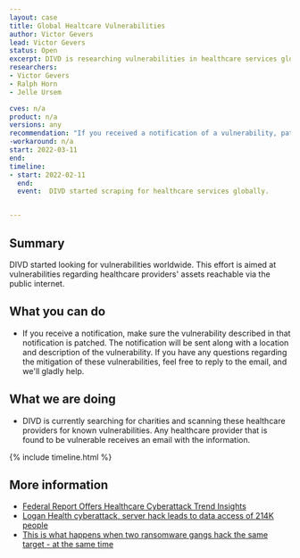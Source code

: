 ```yaml
---
layout: case
title: Global Healtcare Vulnerabilities
author: Victor Gevers
lead: Victor Gevers
status: Open
excerpt: DIVD is researching vulnerabilities in healthcare services globally and notifying these services.
researchers:
- Victor Gevers 
- Ralph Horn
- Jelle Ursem

cves: n/a
product: n/a
versions: any
recommendation: "If you received a notification of a vulnerability, patch your system with the information provided in this notification."
-workaround: n/a
start: 2022-03-11
end:
timeline:
- start: 2022-02-11
  end:
  event:  DIVD started scraping for healthcare services globally.


---
```

## Summary

DIVD started looking for vulnerabilities worldwide. This effort is aimed at vulnerabilities regarding healthcare providers' assets reachable via the public internet.

## What you can do

* If you receive a notification, make sure the vulnerability described in that notification is patched. The notification will be sent along with a location and description of the vulnerability. If you have any questions regarding the mitigation of these vulnerabilities, feel free to reply to the email, and we'll gladly help.

## What we are doing

* DIVD is currently searching for charities and scanning these healthcare providers for known vulnerabilities. Any healthcare provider that is found to be vulnerable receives an email with the information.

{% include timeline.html %}

## More information
* [Federal Report Offers Healthcare Cyberattack Trend Insights](https://www.govinfosecurity.com/federal-report-offers-healthcare-cyberattack-trend-insights-a-18670)
* [Logan Health cyberattack, server hack leads to data access of 214K people](https://www.scmagazine.com/analysis/breach/logan-health-cyberattack-server-hack-leads-to-data-access-of-214k-people)
* [This is what happens when two ransomware gangs hack the same target - at the same time](https://www.zdnet.com/article/two-ransomware-gangs-hacked-the-same-target-at-the-same-time-heres-what-happened-next/)
